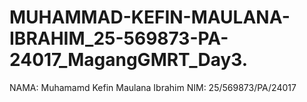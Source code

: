 # MUHAMMAD-KEFIN-MAULANA-IBRAHIM_25-569873-PA-24017_MagangGMRT_Day3.

NAMA: Muhamamd Kefin Maulana Ibrahim
NIM: 25/569873/PA/24017
